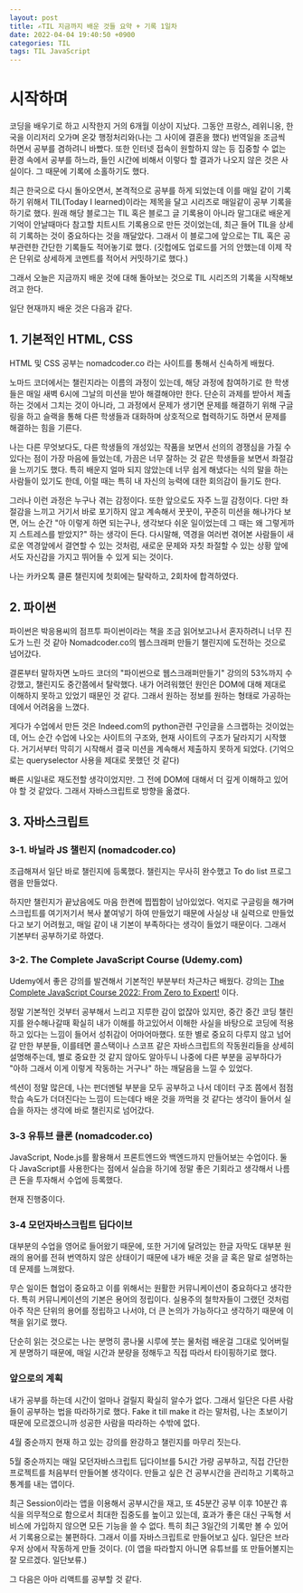```yaml
---
layout: post
title: ✍️TIL 지금까지 배운 것들 요약 + 기록 1일차
date: 2022-04-04 19:40:50 +0900
categories: TIL
tags: TIL JavaScript  
---
```






# 시작하며





코딩을 배우기로 하고 시작한지 거의 6개월 이상이 지났다. 그동안 프랑스, 레위니옹, 한국을 이리저리 오가며 온갖 행정처리와(나는 그 사이에 결혼을 했다) 번역일을 조금씩 하면서 공부를 겸하려니 바빴다. 또한 인터넷 접속이 원할하지 않는 등 집중할 수 없는 환경 속에서 공부를 하느라, 들인 시간에 비해서 이렇다 할 결과가 나오지 않은 것은 사실이다. 그 때문에 기록에 소홀하기도 했다. 



최근 한국으로 다시 돌아오면서, 본격적으로 공부를 하게 되었는데 이를 매일 같이 기록하기 위해서 TIL(Today I learned)이라는 제목을 달고 시리즈로 매일같이 공부 기록을 하기로 했다. 원래 해당 블로그는 TIL 혹은 블로그 글 기록용이 아니라 말그대로 배운게 기억이 안날때마다 참고할 치트시트 기록용으로 만든 것이었는데, 최근 들어 TIL을 상세히 기록하는 것이 중요하다는 것을 깨달았다. 그래서 이 블로그에 앞으로는 TIL 혹은 공부관련한 간단한 기록들도 적어놓기로 했다. (깃헙에도 업로드를 거의 안했는데 이제 작은 단위로 상세하게 코멘트를 적어서 커밋하기로 했다.)



그래서 오늘은 지금까지 배운 것에 대해 돌아보는 것으로 TIL 시리즈의 기록을 시작해보려고 한다.



일단 현재까지 배운 것은 다음과 같다.



## 1. 기본적인 HTML, CSS

HTML 및 CSS 공부는 nomadcoder.co 라는 사이트를 통해서 신속하게 배웠다. 

노마드 코더에서는 챌린지라는 이름의 과정이 있는데, 해당 과정에 참여하기로 한 학생들은 매일 새벽 6시에 그날의 미션을 받아 해결해야만 한다. 단순히 과제를 받아서 제출하는 것에서 그치는 것이 아니라, 그 과정에서 문제가 생기면 문제를 해결하기 위해 구글링을 하고 슬랙을 통해 다른 학생들과 대화하며 상호적으로 협력하기도 하면서 문제를 해결하는 힘을 기른다. 

나는 다른 무엇보다도, 다른 학생들의 개성있는 작품을 보면서 선의의 경쟁심을 가질 수 있다는 점이 가장 마음에 들었는데, 가끔은 너무 잘하는 것 같은 학생들을 보면서 좌절감을 느끼기도 했다. 특히 배운지 얼마 되지 않았는데 너무 쉽게 해냈다는 식의 말을 하는 사람들이 있기도 한데, 이럴 때는 특히 내 자신의 능력에 대한 회의감이 들기도 한다. 

그러나 이런 과정은 누구나 겪는 감정이다. 또한 앞으로도 자주 느낄 감정이다. 다만 좌절감을 느끼고 거기서 바로 포기하지 않고 계속해서 꿋꿋이, 꾸준히 미션을 해나가다 보면, 어느 순간 "아 이렇게 하면 되는구나, 생각보다 쉬운 일이었는데 그 때는 왜 그렇게까지 스트레스를 받았지?" 하는 생각이 든다. 다시말해, 역경을 여러번 겪어본 사람들이 새로운 역경앞에서 결연할 수 있는 것처럼, 새로운 문제와 자칫 좌절할 수 있는 상황 앞에서도 자신감을 가지고 뛰어들 수 있게 되는 것이다.

나는 카카오톡 클론 챌린지에 첫회에는 탈락하고, 2회차에 합격하였다. 







## 2. 파이썬



파이썬은 박응용씨의 점프투 파이썬이라는 책을 조금 읽어보고나서 혼자하려니 너무 진도가 느린 것 같아 Nomadcoder.co의 웹스크래퍼 만들기 챌린지에 도전하는 것으로 넘어갔다.

결론부터 말하자면 노마드 코더의 "파이썬으로 웹스크래퍼만들기" 강의의 53%까지 수강했고, 챌린지도 중간쯤에서 탈락했다. 내가 어려워했던 원인은 DOM에 대해 제대로 이해하지 못하고 있었기 때문인 것 같다. 그래서 원하는 정보를 원하는 형태로 가공하는 데에서 어려움을 느꼈다. 

게다가 수업에서 만든 것은 Indeed.com의 python관련 구인글을 스크랩하는 것이었는데, 어느 순간 수업에 나오는 사이트의 구조와, 현재 사이트의 구조가 달라지기 시작했다. 거기서부터 막히기 시작해서 결국 미션을 계속해서 제출하지 못하게 되었다. (기억으로는 queryselector 사용을 제대로 못했던 것 같다)

빠른 시일내로 재도전할 생각이었지만. 그 전에 DOM에 대해서 더 깊게 이해하고 있어야 할 것 같았다. 그래서 자바스크립트로 방향을 옮겼다.



## 3. 자바스크립트 

### 3-1. 바닐라 JS 챌린지 (nomadcoder.co)

조급해져서 일단 바로 챌린지에 등록했다. 챌린지는 무사히 완수했고 To do list 프로그램을 만들었다.

하지만 챌린지가 끝났음에도 마음 한켠에 찝찝함이 남아있었다. 억지로 구글링을 해가며 스크립트를 여기저기서 복사 붙여넣기 하여 만들었기 때문에 사실상 내 실력으로 만들었다고 보기 어려웠고, 매일 같이 내 기본이 부족하다는 생각이 들었기 때문이다. 그래서 기본부터 공부하기로 하였다.

### 3-2. The Complete JavaScript Course (Udemy.com)

Udemy에서 좋은 강의를 발견해서 기본적인 부분부터 차근차근 배웠다. 강의는 [The Complete JavaScript Course 2022: From Zero to Expert!](https://www.udemy.com/course/the-complete-javascript-course/) 이다.



정말 기본적인 것부터 공부해서 느리고 지루한 감이 없잖아 있지만, 중간 중간 코딩 챌린지를 완수해나갈때 확실히 내가 이해를 하고있어서 이해한 사실을 바탕으로 코딩에 적용하고 있다는 느낌이 들어서 성취감이 어마어마했다. 또한 별로 중요히 다루지 않고 넘어갈 만한 부분들, 이를테면 콜스택이나 스코프 같은 자바스크립트의 작동원리들을 상세히 설명해주는데, 별로 중요한 것 같지 않아도 알아두니 나중에 다른 부분을 공부하다가 "아하 그래서 이게 이렇게 작동하는 거구나" 하는 깨달음을 느낄 수 있었다.



섹션이 정말 많은데, 나는 펀더멘털 부분을 모두 공부하고 나서 데이터 구조 쯤에서 점점 학습 속도가 더뎌진다는 느낌이 드는데다 배운 것을 까먹을 것 같다는 생각이 들어서 실습을 하자는 생각에 바로 챌린지로 넘어갔다.



### 3-3 유튜브 클론 (nomadcoder.co)



JavaScript, Node.js를 활용해서 프론트엔드와 백엔드까지 만들어보는 수업이다. 둘다 JavaScript를 사용한다는 점에서 실습을 하기에 정말 좋은 기회라고 생각해서 나름 큰 돈을 투자해서 수업에 등록했다. 



현재 진행중이다.



### 3-4 모던자바스크립트 딥다이브



대부분의 수업을 영어로 들어왔기 때문에, 또한 거기에 달려있는 한글 자막도 대부분 원래의 용어를 전혀 번역하지 않은 상태이기 때문에 내가 배운 것을 글 혹은 말로 설명하는데 문제를 느껴왔다. 

무슨 일이든 협업이 중요하고 이를 위해서는 원활한 커뮤니케이션이 중요하다고 생각한다. 특히 커뮤니케이션의 기본은 용어의 정립이다. 실용주의 철학자들이 그랬던 것처럼 아주 작은 단위의 용어를 정립하고 나서야, 더 큰 논의가 가능하다고 생각하기 때문에 이 책을 읽기로 했다.

단순히 읽는 것으로는 나는 분명히 콩나물 시루에 붓는 물처럼 배운걸 그대로 잊어버릴 게 분명하기 때문에, 매일 시간과 분량을 정해두고 직접 따라서 타이핑하기로 했다.



### 앞으로의 계획

내가 공부를 하는데 시간이 얼마나 걸릴지 확실히 알수가 없다. 그래서 일단은 다른 사람들이 공부하는 법을 따라하기로 했다. Fake it till make it 라는 말처럼, 나는 초보이기 때문에 모르겠으니까 성공한 사람을 따라하는 수밖에 없다.

4월 중순까지 현재 하고 있는 강의를 완강하고 챌린지를 마무리 짓는다.

5월 중순까지는 매일 모던자바스크립트 딥다이브를 5시간 가량 공부하고, 직접 간단한 프로젝트를 처음부터 만들어볼 생각이다. 만들고 싶은 건 공부시간을 관리하고 기록하고 통계를 내는 앱이다.

최근 Session이라는 앱을 이용해서 공부시간을 재고, 또 45분간 공부 이후 10분간 휴식을 의무적으로 함으로서 최대한 집중도를 높이고 있는데, 효과가 좋은 대신 구독형 서비스에 가입하지 않으면 모든 기능을 쓸 수 없다. 특히 최근 3일간의 기록만 볼 수 있어서 기록용으로는 불편하다. 그래서 이를 자바스크립트로 만들어보고 싶다. 일단은 브라우저 상에서 작동하게 만들 것이다. (이 앱을 따라할지 아니면 유튜브를 또 만들어볼지는 잘 모르겠다. 일단보류.)

그 다음은 아마 리액트를 공부할 것 같다.

